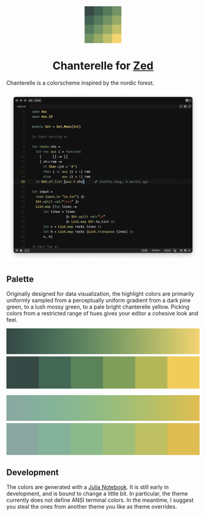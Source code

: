 <div align="center">
    <img src="https://raw.githubusercontent.com/steffenhaug/Chanterelle/main/assets/chanterelle.png" width="96" alt="Logo"/><br/>
    <h1>Chanterelle for <a href="https://github.com/zed-industries/zed">Zed</a></h1>
</div>

Chanterelle is a colorscheme inspired by the nordic forest.

<p align="center">
<img src="https://raw.githubusercontent.com/steffenhaug/Chanterelle/main/assets/preview.png" width="512" alt="Zed Colorscheme Preview"/>
</p>

## Palette
Originally designed for data visualization, the highlight colors are
primarily uniformly sampled from a perceptually uniform gradient from a dark pine green,
to a lush mossy green,
to a pale bright chanterelle yellow.
Picking colors from a restricted range of hues gives your editor
a cohesive look and feel.

<p align="center">
<img src="https://raw.githubusercontent.com/steffenhaug/Chanterelle/main/assets/gradient.svg" width="512" alt="Gradient"/>
<img src="https://raw.githubusercontent.com/steffenhaug/Chanterelle/main/assets/discretegradient.svg" width="512" alt="Discrete Gradient"/>
</p>

<p align="center">
<img src="https://raw.githubusercontent.com/steffenhaug/Chanterelle/main/assets/gradient_isoluminant.svg" width="512" alt="Gradient"/>
<img src="https://raw.githubusercontent.com/steffenhaug/Chanterelle/main/assets/discretegradient_isoluminant.svg" width="512" alt="Discrete Gradient"/>
</p>

## Development
The colors are generated with a [Julia Notebook](https://github.com/steffenhaug/Chanterelle).
It is still early in development, and is bound to change a little bit.
In particular, the theme currently does not define ANSI terminal colors.
In the meantime, I suggest you steal the ones from another theme you like
as theme overrides.
